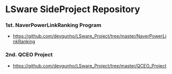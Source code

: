 # LSware SideProject Repository

### 1st. NaverPowerLinkRanking Program

- https://github.com/devgunho/LSware_Project/tree/master/NaverPowerLinkRanking

### 2nd. QCEO Project

- https://github.com/devgunho/LSware_Project/tree/master/QCEO_Project